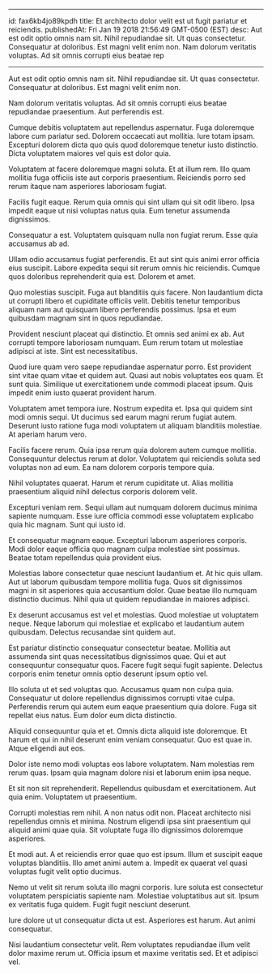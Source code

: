 
---
id: fax6kb4jo89kpdh
title: Et architecto dolor velit est ut fugit pariatur et reiciendis.
publishedAt: Fri Jan 19 2018 21:56:49 GMT-0500 (EST)
desc: Aut est odit optio omnis nam sit. Nihil repudiandae sit. Ut quas consectetur. Consequatur at doloribus. Est magni velit enim non. Nam dolorum veritatis voluptas. Ad sit omnis corrupti eius beatae rep

---



Aut est odit optio omnis nam sit. Nihil repudiandae sit. Ut quas consectetur. Consequatur at doloribus. Est magni velit enim non.
 Nam dolorum veritatis voluptas. Ad sit omnis corrupti eius beatae repudiandae praesentium. Aut perferendis est.
 Cumque debitis voluptatem aut repellendus aspernatur. Fuga doloremque labore cum pariatur sed. Dolorem occaecati aut mollitia. Iure totam ipsam. Excepturi dolorem dicta quo quis quod doloremque tenetur iusto distinctio. Dicta voluptatem maiores vel quis est dolor quia.


Voluptatem at facere doloremque magni soluta. Et at illum rem. Illo quam mollitia fuga officiis iste aut corporis praesentium. Reiciendis porro sed rerum itaque nam asperiores laboriosam fugiat.
 Facilis fugit eaque. Rerum quia omnis qui sint ullam qui sit odit libero. Ipsa impedit eaque ut nisi voluptas natus quia. Eum tenetur assumenda dignissimos.
 Consequatur a est. Voluptatem quisquam nulla non fugiat rerum. Esse quia accusamus ab ad.


Ullam odio accusamus fugiat perferendis. Et aut sint quis animi error officia eius suscipit. Labore expedita sequi sit rerum omnis hic reiciendis. Cumque quos doloribus reprehenderit quia est. Dolorem et amet.
 Quo molestias suscipit. Fuga aut blanditiis quis facere. Non laudantium dicta ut corrupti libero et cupiditate officiis velit. Debitis tenetur temporibus aliquam nam aut quisquam libero perferendis possimus. Ipsa et eum quibusdam magnam sint in quos repudiandae.
 Provident nesciunt placeat qui distinctio. Et omnis sed animi ex ab. Aut corrupti tempore laboriosam numquam. Eum rerum totam ut molestiae adipisci at iste. Sint est necessitatibus.


Quod iure quam vero saepe repudiandae aspernatur porro. Est provident sint vitae quam vitae et quidem aut. Quasi aut nobis voluptates eos quam. Et sunt quia. Similique ut exercitationem unde commodi placeat ipsum. Quis impedit enim iusto quaerat provident harum.
 Voluptatem amet tempora iure. Nostrum expedita et. Ipsa qui quidem sint modi omnis sequi. Ut ducimus sed earum magni rerum fugiat autem. Deserunt iusto ratione fuga modi voluptatem ut aliquam blanditiis molestiae. At aperiam harum vero.
 Facilis facere rerum. Quia ipsa rerum quia dolorem autem cumque mollitia. Consequuntur delectus rerum at dolor. Voluptatem qui reiciendis soluta sed voluptas non ad eum. Ea nam dolorem corporis tempore quia.


Nihil voluptates quaerat. Harum et rerum cupiditate ut. Alias mollitia praesentium aliquid nihil delectus corporis dolorem velit.
 Excepturi veniam rem. Sequi ullam aut numquam dolorem ducimus minima sapiente numquam. Esse iure officia commodi esse voluptatem explicabo quia hic magnam. Sunt qui iusto id.
 Et consequatur magnam eaque. Excepturi laborum asperiores corporis. Modi dolor eaque officia quo magnam culpa molestiae sint possimus. Beatae totam repellendus quia provident eius.


Molestias labore consectetur quae nesciunt laudantium et. At hic quis ullam. Aut ut laborum quibusdam tempore mollitia fuga. Quos sit dignissimos magni in sit asperiores quia accusantium dolor. Quae beatae illo numquam distinctio ducimus. Nihil quia ut quidem repudiandae in maiores adipisci.
 Ex deserunt accusamus est vel et molestias. Quod molestiae ut voluptatem neque. Neque laborum qui molestiae et explicabo et laudantium autem quibusdam. Delectus recusandae sint quidem aut.
 Est pariatur distinctio consequatur consectetur beatae. Mollitia aut assumenda sint quas necessitatibus dignissimos quae. Qui et aut consequuntur consequatur quos. Facere fugit sequi fugit sapiente. Delectus corporis enim tenetur omnis optio deserunt ipsum optio vel.


Illo soluta ut et sed voluptas quo. Accusamus quam non culpa quia. Consequatur ut dolore repellendus dignissimos corrupti vitae culpa. Perferendis rerum qui autem eum eaque praesentium quia dolore. Fuga sit repellat eius natus. Eum dolor eum dicta distinctio.
 Aliquid consequuntur quia et et. Omnis dicta aliquid iste doloremque. Et harum et qui in nihil deserunt enim veniam consequatur. Quo est quae in. Atque eligendi aut eos.
 Dolor iste nemo modi voluptas eos labore voluptatem. Nam molestias rem rerum quas. Ipsam quia magnam dolore nisi et laborum enim ipsa neque.


Et sit non sit reprehenderit. Repellendus quibusdam et exercitationem. Aut quia enim. Voluptatem ut praesentium.
 Corrupti molestias rem nihil. A non natus odit non. Placeat architecto nisi repellendus omnis et minima. Nostrum eligendi ipsa sint praesentium qui aliquid animi quae quia. Sit voluptate fuga illo dignissimos doloremque asperiores.
 Et modi aut. A et reiciendis error quae quo est ipsum. Illum et suscipit eaque voluptas blanditiis. Illo amet animi autem a. Impedit ex quaerat vel quasi voluptas fugit velit optio ducimus.


Nemo ut velit sit rerum soluta illo magni corporis. Iure soluta est consectetur voluptatem perspiciatis sapiente nam. Molestiae voluptatibus aut sit. Ipsum ex veritatis fuga quidem. Fugit fugit nesciunt deserunt.
 Iure dolore ut ut consequatur dicta ut est. Asperiores est harum. Aut animi consequatur.
 Nisi laudantium consectetur velit. Rem voluptates repudiandae illum velit dolor maxime rerum ut. Officia ipsum et maxime veritatis sed. Et et adipisci vel.

